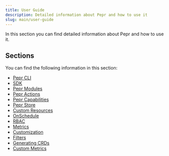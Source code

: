 ```yaml
---
title: User Guide
description: Detailed information about Pepr and how to use it
slug: main/user-guide
---
```


In this section you can find detailed information about Pepr and how to use it.

## Sections

You can find the following information in this section:

* [Pepr CLI](./pepr-cli/)
* [SDK](./sdk/)
* [Pepr Modules](./pepr-modules/)
* [Pepr Actions](./actions/)
* [Pepr Capabilities](./capabilities/)
* [Pepr Store](./store/)
* [Custom Resources](./custom-resources/)
* [OnSchedule](./onschedule/)
* [RBAC](./rbac/)
* [Metrics](./metrics/)
* [Customization](./customization/)
* [Filters](./filters/)
* [Generating CRDs](./generating-crds/)
* [Custom Metrics](./generating_custom_metrics/)
